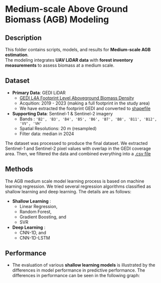 # Medium-scale Above Ground Biomass (AGB) Modeling  

## Description  
This folder contains scripts, models, and results for **Medium-scale AGB estimation**.  
The modeling integrates **UAV LiDAR data** with **forest inventory measurements** to assess biomass at a medium scale.  

## Dataset  
- **Primary Data**: GEDI LiDAR
  - [GEDI L4A Footprint Level Aboveground Biomass Density](https://www.earthdata.nasa.gov/data/catalog/ornl-cloud-gedi-l4a-agb-density-v2-1-2056-2.1)
  - Acquition: 2019 - 2023 (making a full footprint in the study area)
  - We have extracted the footprint GEDI and converted to [shapefile](https://drive.google.com/file/d/1BLQw0BsSjW1_b_8v6tKQBp8gpEAhVNoa/view?usp=drive_link)
- **Supporting Data**: Sentinel-1 & Sentinel-2 imagery
  - Bands : `'B2', 'B3', 'B4', 'B5', 'B6', 'B7', 'B8', 'B11', 'B12', 'VV', 'VH'`
  - Spatial Resolutions: 20 m (resampled)
  - Filter data: median in 2024

The dataset was processed to produce the final dataset. We extracted Sentinel-1 and Sentinel-2 pixel values with overlap in the GEDI coverage area. Then, we filtered the data and combined everything into a [.csv file](https://drive.google.com/file/d/1540Cgf7UT0HkAtD7fqEGvy2O0HcgkjeI/view?usp=drive_link)

## Methods  
The AGB medium scale model learning process is based on machine learning regression. We tried several regression algorithms classified as shallow learning and deep learning. The details are as follows:
- **Shallow Learning** :
  - Linear Regression,
  - Random Forest,
  - Gradient Boosting, and
  - SVR
- **Deep Learning** :
  - CNN-1D, and
  - CNN-1D-LSTM

## Performance 
- The evaluation of various **shallow learning models** is illustrated by the differences in model performance in predictive performance. The differences in performance can be seen in the following graph:
